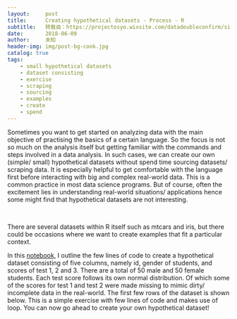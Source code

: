 ```yaml
---
layout:     post
title:      Creating hypothetical datasets - Process - R
subtitle:   转载自：https://projectosyo.wixsite.com/datadoubleconfirm/single-post/2018/06/09/Creating-hypothetical-datasets---Process---R
date:       2018-06-09
author:     未知
header-img: img/post-bg-cook.jpg
catalog: true
tags:
    - small hypothetical datasets
    - dataset consisting
    - exercise
    - scraping
    - sourcing
    - examples
    - create
    - spend
---
```


Sometimes you want to get started on analyzing data with the main objective of practising the basics of a certain language. So the focus is not so much on the analysis itself but getting familiar with the commands and steps involved in a data analysis. In such cases, we can create our own (simple/ small) hypothetical datasets without spend time sourcing datasets/ scraping data. It is especially helpful to get comfortable with the language first before interacting with big and complex real-world data. This is a common practice in most data science programs. But of course, often the excitement lies in understanding real-world situations/ applications hence some might find that hypothetical datasets are not interesting. 

 

There are several datasets within R itself such as mtcars and iris, but there could be occasions where we want to create examples that fit a particular context. 

In this [notebook](https://github.com/hxchua/datadoubleconfirm/blob/master/notebooks/Creating%20Datasets%20in%20R.ipynb), I outline the few lines of code to create a hypothetical dataset consisting of five columns, namely id, gender of students, and scores of test 1, 2 and 3. There are a total of 50 male and 50 female students. Each test score follows its own normal distribution. Of which some of the scores for test 1 and test 2 were made missing to mimic dirty/ incomplete data in the real-world. The first few rows of the dataset is shown below. This is a simple exercise with few lines of code and makes use of loop. You can now go ahead to create your own hypothetical dataset!  

 

   
